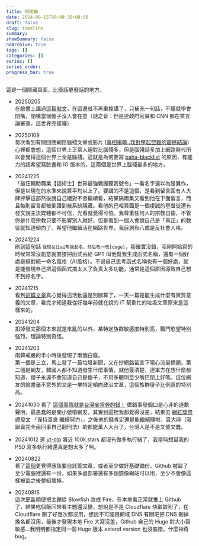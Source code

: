 ```yaml
---
title: 時間軸
date: 2024-08-15T00:49:30+08:00
draft: false
slug: timeline
summary: 
showSummary: false
noArchive: true
tags: []
categories: []
series: []
series_order: 
progress_bar: true
---
```


<!-- jQuery -->
<script  type="text/javascript"  src="https://cdnjs.cloudflare.com/ajax/libs/jquery/3.7.1/jquery.min.js"></script>
<!-- nanogallery2 -->
<link href="https://unpkg.com/nanogallery2/dist/css/nanogallery2.min.css" rel="stylesheet" type="text/css"></link>
<script  type="text/javascript" src="https://unpkg.com/nanogallery2@3.0.5/dist/jquery.nanogallery2.min.js"></script>

這是一個隱藏頁面，比廢話更廢話的地方。

- 20250205  
在臉書上講過[這篇貼文](https://www.facebook.com/segacheng/posts/10107838498957053)，在這邊就不再重複講了，只補充一句話，不懂就學會閉嘴，閉嘴當個傻子沒人會在意（謎之音：但是連政府官員和 CNN 都在笑言論審查，這世界完蛋囉）

- 20250109  
每次看到有關回應網路腦殘文章或影片 ([真相揭曉..我對整起空難的震撼結論](https://www.youtube.com/watch?v=GujjTfs8o-M)) 心裡都會想，這個世界上正常人絕對比腦殘多，但是腦殘話多加上網路時代所以會覺得這個世界上全是腦殘。這就是為何要寫 [baha-blacklist](https://github.com/ZhenShuo2021/baha-blacklist) 的原因，有能力的話希望寫臉書和 IG 版本的，這兩個是世界上腦殘最多的地方。

- 20241225  
「最狂輔助職業【話術士】世界最強戰團聽我號令」一看名字還以為是糞作，但是以現在的水準來說算平均以上了。要講的不是這個，是看到留言區有人大肆抨擊這部然後說自己絕對不會繼續看，結果隔兩集又看到他在下面留言，而且每則留言都被倒讚到被系統隱藏。看他的巴哈頁面是一個虔誠的基督徒還有發文說主流媒體都不可信，光看就覺得可怕。我尊重任何人的宗教自由，不管你是什麼宗教只要不影響別人就好，但是看到一個人會說自己是「真正」的教徒就知道傾向了。希望他繼續活在網路世界，我目測有八成是反社會人格。

- 20241224  
刷到這句話 `我现在让ai帮我起名，然后改一改[doge]`，那確實沒錯，我剛開始寫的時候常常沒創意就直接把函式丟給 GPT 叫他幫我生成函式名稱，還有一個好處是絕對統一命名風格（AI風格）。不過自己思考函式名稱也有一個好處，就是能發現自己把這個函式搞太大了負責太多功能，通常是這個原因導致自己想不到好名字。

- 20241215  
看到[這篇文章](https://blog.kyomind.tw/ithome-ironman-tips/)真心覺得這活動還是別辦算了，一天一篇是能生成什麼有實質意義的文章，看完才知道我從好幾年前就在說的 iT 幫倒忙的垃圾文章原來是這樣來的。

- 20241204  
扣掉發文那個本來就是來亂的以外，某特定族群敏感度特別高，戰鬥慾望特別強烈，理論特別奇怪。

<link href="https://unpkg.com/nanogallery2/dist/css/nanogallery2.min.css" rel="stylesheet" type="text/css" />
<script type="text/javascript" src="https://cdnjs.cloudflare.com/ajax/libs/jquery/3.7.1/jquery.min.js"></script>
<script type="text/javascript" src="https://unpkg.com/nanogallery2@3.0.5/dist/jquery.nanogallery2.min.js"></script>
<link rel="stylesheet" href="{{ .Site.BaseURL }}/assets/css/nanogallery.css" />

<script type="text/javascript" src="https://cdnjs.cloudflare.com/ajax/libs/jquery/3.7.1/jquery.min.js"></script>
<link href="https://unpkg.com/nanogallery2/dist/css/nanogallery2.min.css" rel="stylesheet" type="text/css" />
<script type="text/javascript" src="https://unpkg.com/nanogallery2@3.0.5/dist/jquery.nanogallery2.min.js"></script>

<div id="nanogallery"></div>

<script>
    (function () {
        jQuery("#nanogallery").nanogallery2({
            itemsBaseURL: window.baseURL + "posts/timeline/",
            thumbnailWidth: "auto",
            thumbnailHeight: 200,
            galleryDisplayMode: "moreButton",
            galleryDisplayMoreStep: 1,
            viewerGallery: "none",
            imageTransition: "swipe",
            thumbnailLabel: {
                position: "onBottom",
                displayDescription: false,
                displayTitle: false,
                titleMultiLine: true
            },
            viewerToolbar: { display: false, standard: 'minimizeButton, label', minimized: 'minimizeButton, label, fullscreenButton, downloadButton, infoButton' },
            viewerTools: { topLeft: 'infoButton, label', topRight: 'pageCounter, playPauseButton, zoomButton, fullscreenButton, downloadButton, closeButton' },
            thumbnailBaseGridHeight: 50,
            thumbnailAlignment: 'fillWidth',
            thumbnailToolbarAlbum: null,
            icons: { thumbnailDisplay: '<i class="fa fa-long-arrow-right" aria-hidden="true"></i> display' },
            thumbnailDisplayTransition: 'slideDown',
            thumbnailDisplayTransitionDuration: 500,
            thumbnailDisplayInterval: 30,
            thumbnailHoverEffect2: 'label_translateY_0px_-20px|image_scale_1.00_1.10|image_rotateZ_0deg_2deg|image_translateY_0px_-20px|tools_opacity_0_1|tools_translateY_30px_0px',
            touchAnimation: true,
            touchAutoOpenDelay: 800,
            locationHash: false,
            items: [
                { src: "20241204/Screenshot_20241204_193944.webp", srct: "20241204/Screenshot_20241204_193944.webp", description: '1' },
                { src: "20241204/Screenshot_20241204_194000.webp", srct: "20241204/Screenshot_20241204_194000.webp", description: '2' },
                { src: "20241204/Screenshot_20241204_194011.webp", srct: "20241204/Screenshot_20241204_194011.webp", description: '3' },
                { src: "20241204/Screenshot_20241204_194107.webp", srct: "20241204/Screenshot_20241204_194107.webp", description: '4' },
                { src: "20241204/Screenshot_20241204_194121.webp", srct: "20241204/Screenshot_20241204_194121.webp", description: '5' }
            ],
        });
    })();
</script>

- 20241203  
南韓戒嚴的半小時後發現了兩個白癡。  
第一個是三立，馬上發了一篇垃圾新聞，又在抄網路留言下噁心流量標題。第二個是網友，韓國人都不知道發生什麼事情，就他最清楚，連軍方在想什麼都知道，傻子永遠不會知道自己是傻子，不用多聰明至少嘴巴閉上好嗎。這位網友的臉書毫不意外的又是一堆特定傾向政治文章，這個族群傻子比例真的特別高。

- 20241030
看了 [這個事情就是台灣麥當勞的錯！](https://www.youtube.com/watch?v=H-8ix1dSi4g) 做錯事發個口是心非的道歉聲明，最愚蠢的是開小號嗆網友，其實到這裡我都覺得沒差，結果去 [網紅獎典禮發文](https://www.instagram.com/p/DBqng-zyA0Q/?utm_source=ig_web_copy_link) 「保持善良 繼續努力」，之後他的錢肯定還是能繼續賺啦，賣大麻（吸跟賣完全兩回事自己翻刑法）的都能萬人大台了，台灣人是不是又傻又蠢。

- 20241012
連 [yt-dlp](https://github.com/yt-dlp/yt-dlp/issues/1918) 將近 100k stars 都沒有做多執行緒了，我當時想幫我的 P5D 寫多執行緒還真是想太多了啊。

- 20240822  
看了[這個](https://www.facebook.com/groups/honestaudio/posts/3643080962672094)更覺得應該要自託管文章，或者至少做好基礎備份，Github 被盜了至少電腦裡還有一份，如果多處部署還有多個鏡像網站可以用，至少不會像這樣被盜之後整組壞掉。

- 20240815  
這次[更新](/posts/20240728/)順便把主題從 Blowfish 改成 Fire，在本地看正常就推上 Github 了，結果吃個飯回來看主題還沒變，想說是不是 Cloudflare 快取取到了，在 Cloudflare 刪了好幾次都沒用，想說不可能跟網域 DNS 有關吧把 DNS 刪掉換名都沒用，最後才發現本地 Fire 大寫沒差，Github 自己的 Hugo 對大小寫敏感...我明明都指定同一個 Hugo 版本 extend version 也沒裝錯，什麼神奇 bug。
